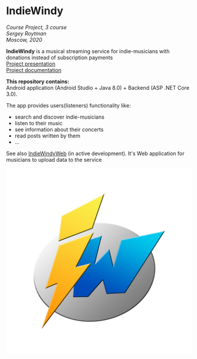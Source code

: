 # IndieWindy
*Course Project, 3 course  
Sergey Roytman  
Moscow, 2020*  

**IndieWindy** is a musical streaming service for indie-musicians with donations instead of subscription payments   
[Project presentation](https://github.com/Hetfield96/IndieWindy/tree/master/Presentation)  
[Project documentation](https://github.com/Hetfield96/IndieWindy/tree/master/Documentation)

**This repository contains:**  
Android application (Android Studio + Java 8.0) + Backend (ASP .NET Core 3.0).   

The app provides users(listeners) functionality like: 
- search and discover indie-musicians
- listen to their music 
- see information about their concerts
- read posts written by them
- ...

See also [IndieWindyWeb](https://github.com/Hetfield96/IndieWindyWeb) (in active development). It's Web application for musicians to upload data to the service 


![Logo](https://github.com/Hetfield96/IndieWindy/blob/master/IndieWindyMobile/app/src/main/ic_logo-playstore.png)
